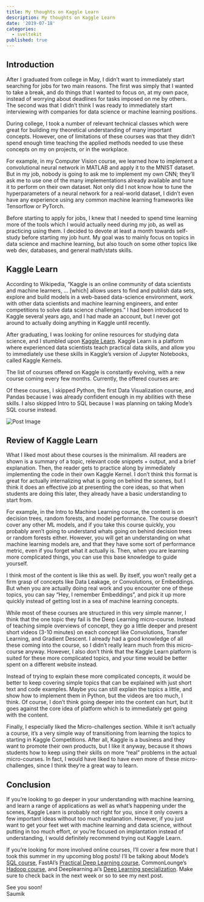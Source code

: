 ```yaml
---
title: My thoughts on Kaggle Learn
description: My thoughts on Kaggle Learn
date: '2019-07-18'
categories:
  - sveltekit
published: true
---
```


## Introduction

After I graduated from college in May, I didn’t want to
immediately start searching for jobs for two main reasons. The first was simply
that I wanted to take a break, and do things that I wanted to focus on, at my
own pace, instead of worrying about deadlines for tasks imposed on me by
others. The second was that I didn’t think I was ready to immediately start
interviewing with companies for data science or machine learning positions.

During college, I took a number of relevant technical
classes which were great for building my theoretical understanding of many
important concepts. However, one of limitations of these courses was that they
didn’t spend enough time teaching the applied methods needed to use these concepts
on my on projects, or in the workplace.

For example, in my Computer Vision course, we learned how to
implement a convolutional neural network in MATLAB and apply it to the MNIST
dataset. But in my job, nobody is going to ask me to implement my own CNN;
they’ll ask me to use one of the many implementations already available and
tune it to perform on their own dataset. Not only did I not know how to tune
the hyperparameters of a neural network for a real-world dataset, I didn’t even
have any experience using any common machine learning frameworks like
Tensorflow or PyTorch.

Before starting to apply for jobs, I knew that I needed to
spend time learning more of the tools which I would actually need during my
job, as well as practicing using them. I decided to devote at least a month
towards self-study before starting my job hunt. My goal was to mainly focus on
topics in data science and machine learning, but also touch on some other
topics like web dev, databases, and general math/stats skills.

## Kaggle Learn

According to Wikipedia, “Kaggle is an online community of
data scientists and machine learners, … [which] allows users to find and
publish data sets, explore and build models in a web-based data-science
environment, work with other data scientists and machine learning engineers,
and enter competitions to solve data science challenges.” I had been introduced
to Kaggle several years ago, and I had made an account, but I never got around
to actually doing anything in Kaggle until recently.

After graduating, I was looking for online resources for
studying data science, and I stumbled upon [Kaggle Learn](https://www.kaggle.com/learn). Kaggle Learn is a
platform where experienced data scientists teach practical data skills, and
allow you to immediately use these skills in Kaggle’s version of Jupyter
Notebooks, called Kaggle Kernels.

The list of courses offered on Kaggle is constantly
evolving, with a new course coming every few months. Currently, the offered
courses are:

Of these courses, I skipped Python, the first Data Visualization course, and Pandas because I was already confident enough in my abilities with these skills. I also skipped Intro to SQL because I was planning on taking Mode’s SQL course instead.

![Post Image](https://saumikn.com/wp-content/uploads/2019/07/kaggle-categorical-1-1024x590.png)

## Review of Kaggle Learn

What I liked most about these courses is the minimalism. All
readers are shown is a summary of a topic, relevant code snippets + output, and
a brief explanation. Then, the reader gets to practice along by immediately
implementing the code in their own Kaggle Kernel. I don’t think this format is
great for actually internalizing what is going on behind the scenes, but I
think it does an effective job at presenting the core ideas, so that when
students are doing this later, they already have a basic understanding to start
from.

For example, in the Intro to Machine Learning course, the
content is on decision trees, random forests, and model performance. The course
doesn’t cover any other ML models, and if you take this course quickly, you
probably aren’t going to understand whats going on behind decision trees or
random forests either. However, you will get an understanding on what machine
learning models are, and that they have some sort of performance metric, even
if you forget what it actually is. Then, when you are learning more complicated
things, you can use this base knowledge to guide yourself.

I think most of the content is like this as well. By itself,
you won’t really get a firm grasp of concepts like Data Leakage, or
Convolutions, or Embeddings. But when you are actually doing real work and you
encounter one of these topics, you can say “Hey, I remember Embeddings”, and
pick it up more quickly instead of getting lost in a sea of machine learning
concepts.

While most of these courses are structured in this very
simple manner, I think that the one topic they fail is the Deep Learning
micro-course. Instead of teaching simple overviews of concept, they go a little
deeper and present short videos (3-10 minutes) on each concept like
Convolutions, Transfer Learning, and Gradient Descent. I already had a good
knowledge of all these coming into the course, so I didn’t really learn much
from this micro-course anyway. However, I also don’t think that the Kaggle
Learn platform is suited for these more complicated topics, and your time would
be better spent on a different website instead.

Instead of trying to explain these more complicated concepts,
it would be better to keep covering simple topics that can be explained with
just short text and code examples. Maybe you can still explain the topics a
little, and show how to implement them in Python, but the videos are too much,
I think. Of course, I don’t think going deeper into the content can hurt, but
it goes against the core idea of platform which is to immediately get going
with the content.

Finally, I especially liked the Micro-challenges section.
While it isn’t actually a course, it’s a very simple way of transitioning from
learning the topics to starting in Kaggle Competitions. After all, Kaggle is a
business and they want to promote their own products, but I like it anyway,
because it shows students how to keep using their skills on more “real”
problems in the actual micro-courses. In fact, I would have liked to have even
more of these micro-challenges, since I think they’re a great way to learn.

## Conclusion

If you’re looking to go deeper in your understanding with machine learning, and learn a range of applications as well as what’s happening under the scenes, Kaggle Learn is probably not right for you, since it only covers a few important ideas without too much explanation. However, if you just want to get your feet wet with machine learning and data science, without putting in too much effort, or you’re focused on implantation instead of understanding, I would definitely recommend trying out Kaggle Learn.

If you’re looking for more involved online courses, I’ll
cover a few more that I took this summer in my upcoming blog posts! I’ll be
talking about Mode’s [SQL course](https://mode.com/resources/sql-tutorial/introduction-to-sql/),
FastAI’s [Practical Deep Learning course](https://course.fast.ai/),
CommonLounge’s [Hadoop
course](https://www.commonlounge.com/discussion/fc3bd8555ff84dc284b1d8244dbdad6c), and Deeplearning.ai’s [Deep Learning specialization](https://www.deeplearning.ai/deep-learning-specialization/).
Make sure to check back in the next week or so to see my next post.

See you soon!<br/>
Saumik

